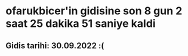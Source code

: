 # ofarukbicer'in gidisine son 8 gun 2 saat 25 dakika 51 saniye kaldi

## Gidis tarihi: 30.09.2022 :(